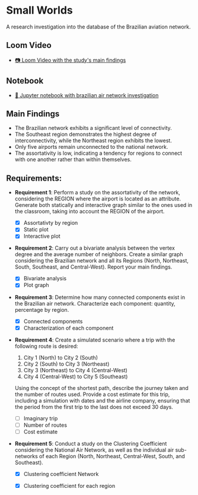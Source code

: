 
# Small Worlds

A research investigation into the database of the Brazilian aviation network.

## Loom Video
- [:camera: Loom Video with the study's main findings](https://www.loom.com/share/cf782d6840124fbeabf47a14def41ef6)

## Notebook 
- [:file_folder: Jupyter notebook with brazilian air network investigation](./Project_U2P1.ipynb)

## Main Findings
- The Brazilian network exhibits a significant level of connectivity.
- The Southeast region demonstrates the highest degree of interconnectivity, while the Northeast region exhibits the lowest.
- Only five airports remain unconnected to the national network.
- The assortativity is low, indicating a tendency for regions to connect with one another rather than within themselves.


## Requirements:
- **Requirement 1**: Perform a study on the assortativity of the network, considering the REGION where the airport is located as an attribute. Generate both statically and interactive graph similar to the ones used in the classroom, taking into account the REGION of the airport.
    - [x] Assortativty by region
    - [x] Static plot
    - [x] Interactive plot
    
- **Requirement 2**: Carry out a bivariate analysis between the vertex degree and the average number of neighbors. Create a similar graph considering the Brazilian network and all its Regions (North, Northeast, South, Southeast, and Central-West). Report your main findings.
    - [x] Bivariate analysis
    - [x] Plot graph
    
- **Requirement 3**: Determine how many connected components exist in the Brazilian air network. Characterize each component: quantity, percentage by region.
    - [x] Connected components
    - [x] Characterization of each component
    
- **Requirement 4**: Create a simulated scenario where a trip with the following route is desired:
    1. City 1 (North) to City 2 (South)
    2. City 2 (South) to City 3 (Northeast)
    3. City 3 (Northeast) to City 4 (Central-West)
    4. City 4 (Central-West) to City 5 (Southeast)
   
    Using the concept of the shortest path, describe the journey taken and the number of routes used. Provide a cost estimate for this trip, including a simulation with dates and the airline company, ensuring that the period from the first trip to the last does not exceed 30 days.
    - [ ] Imaginary trip
    - [ ] Number of routes
    - [ ] Cost estimate
    
- **Requirement 5**: Conduct a study on the Clustering Coefficient considering the National Air Network, as well as the individual air sub-networks of each Region (North, Northeast, Central-West, South, and Southeast).
    - [x] Clustering coefficient Network
    - [x] Clustering coefficient for each region



